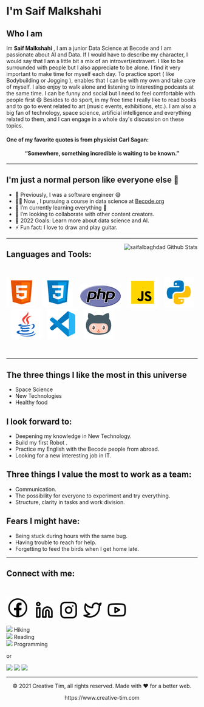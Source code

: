 # I'm Saif Malkshahi

## Who I am

Im **Saif Malkshahi** , I am a junior Data Science at Becode and I am passionate about AI and Data.
If I would have to describe my character, I would say that I am a little bit a mix of an introvert/extravert. 
I like to be surrounded with people but I also appreciate to be alone.
I find it very important to make time for myself each day. 
To practice sport ( like Bodybuilding or Jogging ), enables that I can be with my own and take care of myself. 
I also enjoy to walk alone and listening to interesting podcasts at the same time. I can be funny and social but I need to feel comfortable with people first 😄
Besides to do sport, in my free time I really like to read books and to go to event related to art (music events, exhibitions, etc.). 
I am also a big fan of technology, space science, artificial intelligence and everything related to them, and I can engage in a whole day's discussion on these topics.

#### One of my favorite quotes is from physicist Carl Sagan:

<h4 align="center"> “Somewhere, something incredible is waiting to be known.” </h4>


---

## I'm just a normal person like everyone else 👋 

- 🔭 Previously, I was a software engineer 😅
- 👨‍🎓 Now , I pursuing a course in data science at [Becode.org](https://becode.org)
- 🌱 I’m currently learning everything 🤣
- 👯 I’m looking to collaborate with other content creators.
- 🥅 2022 Goals: Learn more about data science and AI.
- ⚡ Fun fact: I love to draw and play guitar.

---

<img align="right" alt="saifalbaghdad Github Stats" src="https://github-readme-stats.vercel.app/api?username=saifalbaghdadi&show_icons=true&hide_border=true" />

## Languages and Tools:

<br>

[![website](./img/html.svg)](https://www.sololearn.com/Certificate/1014-23753440/jpg)
&nbsp;&nbsp;
[![website](./img/css.svg)](https://www.sololearn.com/Certificate/1023-23753440/jpg)
&nbsp;&nbsp;
[![website](./img/php.svg)](https://www.sololearn.com/Certificate/1059-23753440/jpg)
&nbsp;&nbsp;
[![website](./img/javascript.svg)](https://www.sololearn.com/certificates/course/en/23753440/1024/landscape/png)
&nbsp;&nbsp;
[![website](./img/python.svg)](https://www.python.org)
&nbsp;&nbsp;
[![website](./img/java.svg)](https://www.oracle.com/index.html)
&nbsp;&nbsp;
[![website](./img/vscode.svg)](https://code.visualstudio.com)
&nbsp;&nbsp;
[![website](./img/github2.svg)](https://github.com/saifalbaghdadi)
<br>
<br>
<br>

---

## The three things I like the most in this universe
- Space Science
- New Technologies
- Healthy food

## I look forward to:
- Deepening my knowledge in New Technology.
- Build my first Robot .
- Practice my English with the Becode people from abroad.
- Looking for a new interesting job in IT.

## Three things I value the most to work as a team:
- Communication.
- The possibility for everyone to experiment and try everything.
- Structure, clarity in tasks and work division.

## Fears I might have:
- Being stuck during hours with the same bug.
- Having trouble to reach for help.
- Forgetting to feed the birds when I get home late.

---
## Connect with me:
<br>

[![website](./img/facebook.svg)](https://www.facebook.com/saifalbaghdadi6)
&nbsp;&nbsp;
[![website](./img/linkedin.svg)](https://www.linkedin.com/in/saif-malkshahi)
&nbsp;&nbsp;
[![website](./img/instagram.svg)](https://www.instagram.com/saifalbaghdadi3)
&nbsp;&nbsp;
[![website](./img/twitter.svg)](https://twitter.com/saifalbaghdadi3)
&nbsp;&nbsp;
[![website](./img/youtube.svg)](https://www.youtube.com/channel/UCYA7Fq54Hos6u8nMpTy41lA)


<img src="https://cdn.pixabay.com/photo/2021/09/03/15/37/mountain-6596074_1280.jpg" width="100px"> Hiking  
<img src="https://cdn.pixabay.com/photo/2014/09/05/18/32/old-books-436498_1280.jpg" width="100px"> Reading  
<img src="https://cdn.pixabay.com/photo/2015/04/20/13/17/work-731198_1280.jpg" width="100px"> Programming  

or

<img src="https://cdn.pixabay.com/photo/2021/09/03/15/37/mountain-6596074_1280.jpg" width="100px"> <img src="https://cdn.pixabay.com/photo/2014/09/05/18/32/old-books-436498_1280.jpg" width="100px"> <img src="https://cdn.pixabay.com/photo/2015/04/20/13/17/work-731198_1280.jpg" width="100px">

---
<p align="center"> © 2021 Creative Tim, all rights reserved. Made with ❤️ for a better web. </p>
<p align="center">
https://www.creative-tim.com
</p>
